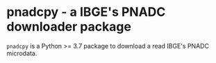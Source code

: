 # pnadcpy - a IBGE's PNADC downloader package

`pnadcpy` is a Python >= 3.7 package to download a read IBGE's PNADC microdata.
